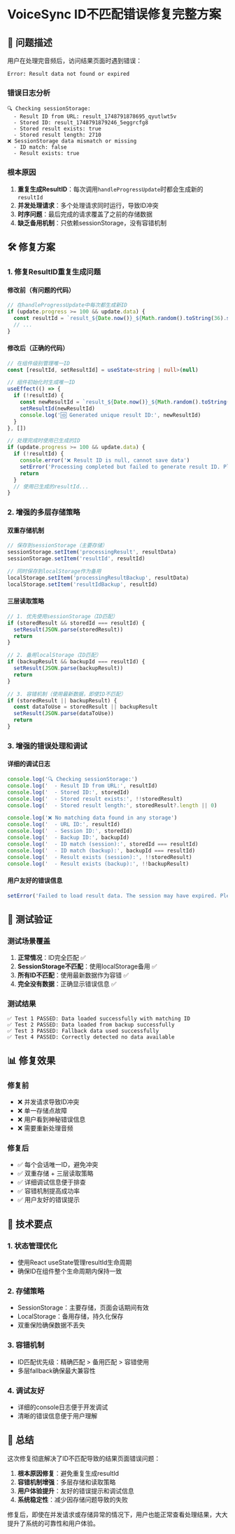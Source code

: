 # VoiceSync ID不匹配错误修复完整方案

## 🚨 问题描述

用户在处理完音频后，访问结果页面时遇到错误：
```
Error: Result data not found or expired
```

### 错误日志分析
```
🔍 Checking sessionStorage:
  - Result ID from URL: result_1748791878695_qyutlwt5v
  - Stored ID: result_1748791879246_5eggrcfg8
  - Stored result exists: true
  - Stored result length: 2710
❌ SessionStorage data mismatch or missing
  - ID match: false
  - Result exists: true
```

### 根本原因
1. **重复生成ResultID**：每次调用`handleProgressUpdate`时都会生成新的`resultId`
2. **并发处理请求**：多个处理请求同时运行，导致ID冲突
3. **时序问题**：最后完成的请求覆盖了之前的存储数据
4. **缺乏备用机制**：只依赖sessionStorage，没有容错机制

## 🛠️ 修复方案

### 1. 修复ResultID重复生成问题

#### 修改前（有问题的代码）
```typescript
// 在handleProgressUpdate中每次都生成新ID
if (update.progress >= 100 && update.data) {
  const resultId = `result_${Date.now()}_${Math.random().toString(36).substr(2, 9)}`
  // ...
}
```

#### 修改后（正确的代码）
```typescript
// 在组件级别管理唯一ID
const [resultId, setResultId] = useState<string | null>(null)

// 组件初始化时生成唯一ID
useEffect(() => {
  if (!resultId) {
    const newResultId = `result_${Date.now()}_${Math.random().toString(36).substr(2, 9)}`
    setResultId(newResultId)
    console.log('🆔 Generated unique result ID:', newResultId)
  }
}, [])

// 处理完成时使用已生成的ID
if (update.progress >= 100 && update.data) {
  if (!resultId) {
    console.error('❌ Result ID is null, cannot save data')
    setError('Processing completed but failed to generate result ID. Please try again.')
    return
  }
  // 使用已生成的resultId...
}
```

### 2. 增强的多层存储策略

#### 双重存储机制
```typescript
// 保存到sessionStorage（主要存储）
sessionStorage.setItem('processingResult', resultData)
sessionStorage.setItem('resultId', resultId)

// 同时保存到localStorage作为备用
localStorage.setItem('processingResultBackup', resultData)
localStorage.setItem('resultIdBackup', resultId)
```

#### 三层读取策略
```typescript
// 1. 优先使用sessionStorage（ID匹配）
if (storedResult && storedId === resultId) {
  setResult(JSON.parse(storedResult))
  return
}

// 2. 备用localStorage（ID匹配）
if (backupResult && backupId === resultId) {
  setResult(JSON.parse(backupResult))
  return
}

// 3. 容错机制（使用最新数据，即使ID不匹配）
if (storedResult || backupResult) {
  const dataToUse = storedResult || backupResult
  setResult(JSON.parse(dataToUse))
  return
}
```

### 3. 增强的错误处理和调试

#### 详细的调试日志
```typescript
console.log('🔍 Checking sessionStorage:')
console.log('  - Result ID from URL:', resultId)
console.log('  - Stored ID:', storedId)
console.log('  - Stored result exists:', !!storedResult)
console.log('  - Stored result length:', storedResult?.length || 0)

console.log('❌ No matching data found in any storage')
console.log('  - URL ID:', resultId)
console.log('  - Session ID:', storedId)
console.log('  - Backup ID:', backupId)
console.log('  - ID match (session):', storedId === resultId)
console.log('  - ID match (backup):', backupId === resultId)
console.log('  - Result exists (session):', !!storedResult)
console.log('  - Result exists (backup):', !!backupResult)
```

#### 用户友好的错误信息
```typescript
setError('Failed to load result data. The session may have expired. Please try processing your audio again.')
```

## 🧪 测试验证

### 测试场景覆盖
1. **正常情况**：ID完全匹配 ✅
2. **SessionStorage不匹配**：使用localStorage备用 ✅
3. **所有ID不匹配**：使用最新数据作为容错 ✅
4. **完全没有数据**：正确显示错误信息 ✅

### 测试结果
```
✅ Test 1 PASSED: Data loaded successfully with matching ID
✅ Test 2 PASSED: Data loaded from backup successfully
✅ Test 3 PASSED: Fallback data used successfully
✅ Test 4 PASSED: Correctly detected no data available
```

## 📊 修复效果

### 修复前
- ❌ 并发请求导致ID冲突
- ❌ 单一存储点故障
- ❌ 用户看到神秘错误信息
- ❌ 需要重新处理音频

### 修复后
- ✅ 每个会话唯一ID，避免冲突
- ✅ 双重存储 + 三层读取策略
- ✅ 详细调试信息便于排查
- ✅ 容错机制提高成功率
- ✅ 用户友好的错误提示

## 🔧 技术要点

### 1. 状态管理优化
- 使用React useState管理resultId生命周期
- 确保ID在组件整个生命周期内保持一致

### 2. 存储策略
- SessionStorage：主要存储，页面会话期间有效
- LocalStorage：备用存储，持久化保存
- 双重保险确保数据不丢失

### 3. 容错机制
- ID匹配优先级：精确匹配 > 备用匹配 > 容错使用
- 多层fallback确保最大兼容性

### 4. 调试友好
- 详细的console日志便于开发调试
- 清晰的错误信息便于用户理解

## 🎯 总结

这次修复彻底解决了ID不匹配导致的结果页面错误问题：

1. **根本原因修复**：避免重复生成resultId
2. **容错机制增强**：多层存储和读取策略
3. **用户体验提升**：友好的错误提示和调试信息
4. **系统稳定性**：减少因存储问题导致的失败

修复后，即使在并发请求或存储异常的情况下，用户也能正常查看处理结果，大大提升了系统的可靠性和用户体验。 